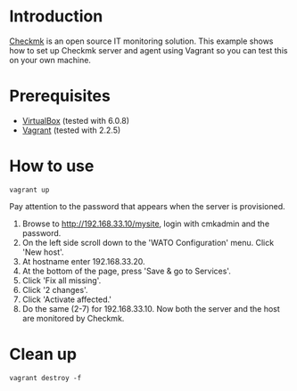 # Introduction

[Checkmk](https://checkmk.com/) is an open source IT monitoring solution. This example shows how to set up Checkmk server and agent using Vagrant so you can test this on your own machine.

# Prerequisites

- [VirtualBox](https://www.virtualbox.org/) (tested with 6.0.8)
- [Vagrant](https://www.vagrantup.com/) (tested with 2.2.5)

# How to use

`vagrant up`

Pay attention to the password that appears when the server is provisioned.
1. Browse to http://192.168.33.10/mysite, login with cmkadmin and the password. 
2. On the left side scroll down to the 'WATO Configuration' menu. Click 'New host'. 
3. At hostname enter 192.168.33.20.
4. At the bottom of the page, press 'Save & go to Services'.
5. Click 'Fix all missing'.
6. Click '2 changes'.
7. Click 'Activate affected.'
8. Do the same (2-7) for 192.168.33.10.
Now both the server and the host are monitored by Checkmk.

# Clean up

`vagrant destroy -f`
